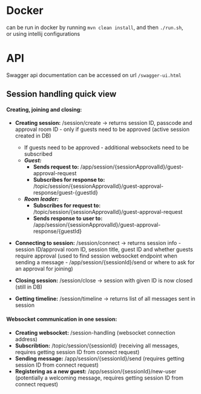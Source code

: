 # Docker

can be run in docker by running `mvn clean install`, and then `./run.sh`, \
or using intellij configurations

# API

Swagger api documentation can be accessed on url `/swagger-ui.html`

## Session handling quick view
#### Creating, joining and closing:
* **Creating session:** /session/create -> returns session ID, passcode and approval room ID - only if guests need to be approved (active session created in DB)
  * If guests need to be approved - additional websockets need to be subscribed
  * ***Guest:***
    * **Sends request to:** /app/session/{sessionApprovalId}/guest-approval-request
    * **Subscribes for response to:** /topic/session/{sessionApprovalId}/guest-approval-response/guest-{guestId}
  * ***Room leader:***
    * **Subscribes for request to:** /topic/session/{sessionApprovalId}/guest-approval-request
    * **Sends response to user to:** /app/session/{sessionApprovalId}/guest-approval-response/{guestId} 
    
* **Connecting to session:** /session/connect -> returns session info - session ID/approval room ID, session title, 
  guest ID and whether guests require approval (used to find session websocket endpoint when sending a message - 
  /app/session/{sessionId}/send or where to ask for an approval for joining)
* **Closing session:** /session/close -> session with given ID is now closed (still in DB)
* **Getting timeline:** /session/timeline -> returns list of all messages sent in session
#### Websocket communication in one session:
* **Creating websocket:** /session-handling (websocket connection address)
* **Subscribtion:** /topic/session/{sessionId} (receiving all messages, requires getting session ID from connect request)
* **Sending message:** /app/session/{sessionId}/send (requires getting session ID from connect request)
* **Registering as a new guest:** /app/session/{sessionId}/new-user (potentially a welcoming message, requires getting session ID from connect request)
